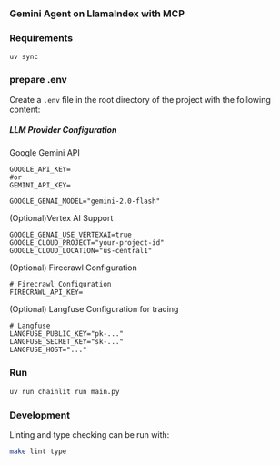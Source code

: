 ### Gemini Agent on LlamaIndex with MCP

### Requirements

```
uv sync
```

### prepare .env

Create a `.env` file in the root directory of the project with the following content:

##### LLM Provider Configuration

Google Gemini API

```
GOOGLE_API_KEY=
#or
GEMINI_API_KEY=

GOOGLE_GENAI_MODEL="gemini-2.0-flash"
```

(Optional)Vertex AI Support

```
GOOGLE_GENAI_USE_VERTEXAI=true
GOOGLE_CLOUD_PROJECT="your-project-id"
GOOGLE_CLOUD_LOCATION="us-central1"
```

(Optional) Firecrawl Configuration

```
# Firecrawl Configuration
FIRECRAWL_API_KEY=
```

(Optional) Langfuse Configuration for tracing

```
# Langfuse
LANGFUSE_PUBLIC_KEY="pk-..."
LANGFUSE_SECRET_KEY="sk-..."
LANGFUSE_HOST="..."
```

### Run

```bash
uv run chainlit run main.py
```

### Development

Linting and type checking can be run with:

```bash
make lint type
```
